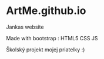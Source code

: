 # ArtMe.github.io
Jankas website

Made with bootstrap : HTML5 CSS JS

Školský projekt mojej priatelky :) 
